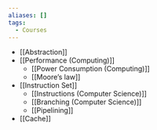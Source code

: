 ```yaml
---
aliases: []
tags:
  - Courses
---
```

- [[Abstraction]]
- [[Performance (Computing)]]
    - [[Power Consumption (Computing)]]
    - [[Moore’s law]]
- [[Instruction Set]]
    - [[Instructions (Computer Science)]]
    - [[Branching (Computer Science)]]
    - [[Pipelining]]
- [[Cache]]
